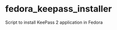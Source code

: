 fedora_keepass_installer
========================

Script to install KeePass 2 application in Fedora
